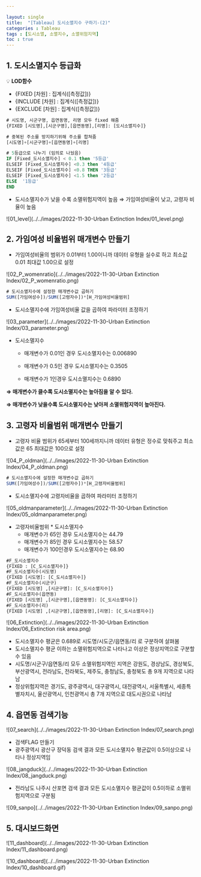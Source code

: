 ```yaml
---

layout: single
title:  "[Tableau] 도시소멸지수 구하기-(2)"
categories : Tableau
tags : [도시소멸, 소멸지수, 소멸위험지역]
toc : true
---
```



## 1. 도시소멸지수 등급화

💡 **LOD함수**

- {FIXED [차원] : 집계식([측정값])}
- {INCLUDE [차원] : 집계식([측정값])}
- {EXCLUDE [차원] : 집계식([측정값])}

```sql
# 시도명, 시군구명, 읍면동명, 리명 모두 fixed 해줌
{FIXED [시도명],[시군구명],[읍면동명],[리명]: [도시소멸지수]}

# 중복된 주소를 방지하기위해 주소를 합쳐줌 
[시도명]+[시군구명]+[읍면동명]+[리명]

# 5등급으로 나누기 (임의로 나눴음)
IF [Fixed_도시소멸지수] < 0.1 then '5등급'
ELSEIF [Fixed_도시소멸지수] <0.3 then '4등급'
ELSEIF [Fixed_도시소멸지수] <0.8 THEN '3등급'
ELSEIF [Fixed_도시소멸지수] <1.5 then '2등급'
ELSE  '1등급'
END
```

- 도시소멸지수가 낮을 수록 소멸위험지역이 높음 ⇒ 가임여성비율이 낮고, 고령자 비율이 높음

![01_level](../../images/2022-11-30-Urban Extinction Index/01_level.png)



## 2. 가임여성 비율범위 매개변수 만들기

- 가임여성비율의 범위가 0.01부터 1.00이니까 데이터 유형을 실수로 하고 최소값0.01 최대값 1.00으로 설정

![02_P_womenratio](../../images/2022-11-30-Urban Extinction Index/02_P_womenratio.png)

```sql
# 도시소멸지수에 설정한 매개변수값 곱하기 
SUM([가임여성수])/SUM([고령자수])*[H_가임여성비율범위]
```

- 도시소멸지수에 가임여성비율 값을 곱하여 파라미터 조정하기

![03_parameter](../../images/2022-11-30-Urban Extinction Index/03_parameter.png)

* 도시소멸지수

  - 매개변수가 0.01인 경우 도시소멸지수는 0.006890

  - 매개변수가 0.5인 경우 도시소멸지수는 0.3505

  - 매개변수가 1인경우 도시소멸지수는 0.6890

**⇒ 매개변수가 클수록 도시소멸지수는 높아짐을 알 수 있다.**

**⇒ 매개변수가 낮을수록 도시소멸지수는 낮아져 소멸위험지역이 높아진다.**



## 3. 고령자 비율범위 매개변수 만들기

- 고령자 비율 범위가 65세부터 100세까지니까  데이터 유형은 정수로 맞춰주고 최소값은 65 최대값은 100으로 설정

![04_P_oldman](../../images/2022-11-30-Urban Extinction Index/04_P_oldman.png)

```sql
# 도시소멸지수에 설정한 매개변수값 곱하기 
SUM([가임여성수])/SUM([고령자수])*[H_고령자비율범위]
```

- 도시소멸지수에 고령자비율을 곱하여 파라미터 조정하기

![05_oldmanparameter](../../images/2022-11-30-Urban Extinction Index/05_oldmanparameter.png)

- 고령자비율범위 * 도시소멸지수
  - 매개변수가 65인 경우 도시소멸지수는 44.79
  - 매개변수가 85인 경우 도시소멸지수는 58.57
  - 매개변수가 100인경우 도시소멸지수는 68.90

```sql
#F_도시소멸지수
{FIXED : [C_도시소멸지수]}
#F_도시소멸지수(시도명)
{FIXED [시도명]: [C_도시소멸지수]}
#F_도시소멸지수(시군구)
{FIXED [시도명] ,[시군구명]: [C_도시소멸지수]}
#F_도시소멸지수(읍면동)
{FIXED [시도명] ,[시군구명],[읍면동명]: [C_도시소멸지수]}
#F_도시소멸지수(리) 
{FIXED [시도명] ,[시군구명],[읍면동명],[리명]: [C_도시소멸지수]}
```

![06_Extinction](../../images/2022-11-30-Urban Extinction Index/06_Extinction risk area.png)

- 도시소멸지수 평균은 0.689로 시도명/시도군/읍면동/리 로 구분하여 살펴봄
- 도시소멸지수 평균 이하는 소멸위험지역으로 나타나고 이상은 정상지역으로 구분할 수 있음
- 시도명/시군구/읍면동/리 모두 소멸위험지역인 지역은 강원도, 경상남도, 경상북도,부산광역시, 전라남도, 전라북도, 제주도, 충청남도, 충청북도 총 9개 지역으로 나타남
- 정상위험지역은 경기도, 광주광역시, 대구광역시, 대전광역시, 서울특별시, 세종특별자치시, 울산광역시, 인천광역시 총 7개 지역으로 대도시권으로 나타남



## 4. 읍면동 검색기능

![07_search](../../images/2022-11-30-Urban Extinction Index/07_search.png)

- 검색FLAG 만들기
- 광주광역시 광산구 장덕동 검색 결과 모든 도시소멸지수 평균값이 0.5이상으로 나타나 정상지역임

![08_jangduck](../../images/2022-11-30-Urban Extinction Index/08_jangduck.png)

- 전라남도 나주시 산포면 검색 결과 모든 도시소멸지수 평균값이 0.5이하로 소멸위험지역으로 구분됨 

![09_sanpo](../../images/2022-11-30-Urban Extinction Index/09_sanpo.png)



## 5. 대시보드화면

![11_dashboard](../../images/2022-11-30-Urban Extinction Index/11_dashboard.png)

![10_dashboard](../../images/2022-11-30-Urban Extinction Index/10_dashboard.gif)